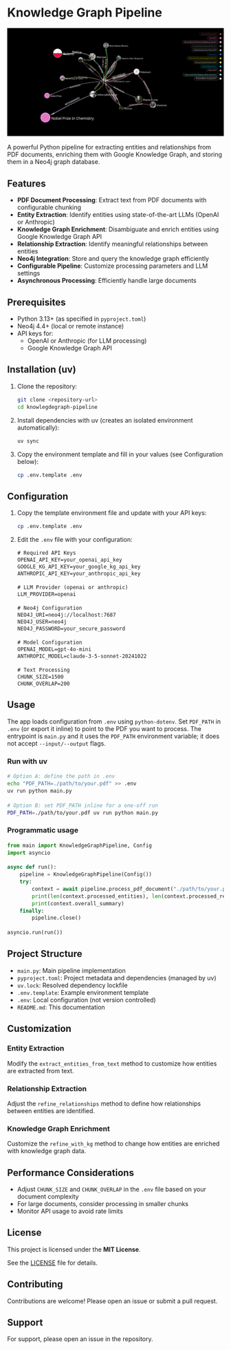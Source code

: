 # Knowledge Graph Pipeline

![Marie Curie](./Marrie%20Curie%20Graph.png)

A powerful Python pipeline for extracting entities and relationships from PDF documents, enriching them with Google Knowledge Graph, and storing them in a Neo4j graph database.

## Features

- **PDF Document Processing**: Extract text from PDF documents with configurable chunking
- **Entity Extraction**: Identify entities using state-of-the-art LLMs (OpenAI or Anthropic)
- **Knowledge Graph Enrichment**: Disambiguate and enrich entities using Google Knowledge Graph API
- **Relationship Extraction**: Identify meaningful relationships between entities
- **Neo4j Integration**: Store and query the knowledge graph efficiently
- **Configurable Pipeline**: Customize processing parameters and LLM settings
- **Asynchronous Processing**: Efficiently handle large documents

## Prerequisites

- Python 3.13+ (as specified in `pyproject.toml`)
- Neo4j 4.4+ (local or remote instance)
- API keys for:
  - OpenAI or Anthropic (for LLM processing)
  - Google Knowledge Graph API

## Installation (uv)

1. Clone the repository:

   ```bash
   git clone <repository-url>
   cd knowlegdegraph-pipeline
   ```

2. Install dependencies with uv (creates an isolated environment automatically):

   ```bash
   uv sync
   ```

3. Copy the environment template and fill in your values (see Configuration below):

   ```bash
   cp .env.template .env
   ```

## Configuration

1. Copy the template environment file and update with your API keys:

   ```bash
   cp .env.template .env
   ```

2. Edit the `.env` file with your configuration:

   ```
   # Required API Keys
   OPENAI_API_KEY=your_openai_api_key
   GOOGLE_KG_API_KEY=your_google_kg_api_key
   ANTHROPIC_API_KEY=your_anthropic_api_key

   # LLM Provider (openai or anthropic)
   LLM_PROVIDER=openai

   # Neo4j Configuration
   NEO4J_URI=neo4j://localhost:7687
   NEO4J_USER=neo4j
   NEO4J_PASSWORD=your_secure_password

   # Model Configuration
   OPENAI_MODEL=gpt-4o-mini
   ANTHROPIC_MODEL=claude-3-5-sonnet-20241022

   # Text Processing
   CHUNK_SIZE=1500
   CHUNK_OVERLAP=200
   ```

## Usage

The app loads configuration from `.env` using `python-dotenv`. Set `PDF_PATH` in `.env` (or export it inline) to point to the PDF you want to process. The entrypoint is `main.py` and it uses the `PDF_PATH` environment variable; it does not accept `--input/--output` flags.

### Run with uv

```bash
# Option A: define the path in .env
echo "PDF_PATH=./path/to/your.pdf" >> .env
uv run python main.py

# Option B: set PDF_PATH inline for a one-off run
PDF_PATH=./path/to/your.pdf uv run python main.py
```

### Programmatic usage

```python
from main import KnowledgeGraphPipeline, Config
import asyncio

async def run():
    pipeline = KnowledgeGraphPipeline(Config())
    try:
        context = await pipeline.process_pdf_document("./path/to/your.pdf")
        print(len(context.processed_entities), len(context.processed_relationships))
        print(context.overall_summary)
    finally:
        pipeline.close()

asyncio.run(run())
```

## Project Structure

- `main.py`: Main pipeline implementation
- `pyproject.toml`: Project metadata and dependencies (managed by uv)
- `uv.lock`: Resolved dependency lockfile
- `.env.template`: Example environment template
- `.env`: Local configuration (not version controlled)
- `README.md`: This documentation

## Customization

### Entity Extraction

Modify the `extract_entities_from_text` method to customize how entities are extracted from text.

### Relationship Extraction

Adjust the `refine_relationships` method to define how relationships between entities are identified.

### Knowledge Graph Enrichment

Customize the `refine_with_kg` method to change how entities are enriched with knowledge graph data.

## Performance Considerations

- Adjust `CHUNK_SIZE` and `CHUNK_OVERLAP` in the `.env` file based on your document complexity
- For large documents, consider processing in smaller chunks
- Monitor API usage to avoid rate limits

## License

This project is licensed under the **MIT License**.

See the [LICENSE](./LICENSE) file for details.

## Contributing

Contributions are welcome! Please open an issue or submit a pull request.

## Support

For support, please open an issue in the repository.
